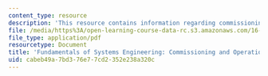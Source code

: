 ```yaml
---
content_type: resource
description: 'This resource contains information regarding commissioning and operations. '
file: /media/https%3A/open-learning-course-data-rc.s3.amazonaws.com/16-842-fundamentals-of-systems-engineering-fall-2015/cabeb49a7bd376e77cd2352e238a320c_MIT16_842F15_Ses_10_Com_Opr.pdf
file_type: application/pdf
resourcetype: Document
title: 'Fundamentals of Systems Engineering: Commissioning and Operations'
uid: cabeb49a-7bd3-76e7-7cd2-352e238a320c
---
```

